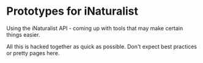 # Prototypes for iNaturalist

Using the iNaturalist API - coming up with tools that may make certain things easier.

All this is hacked together as quick as possible. Don't expect best practices or pretty pages here.